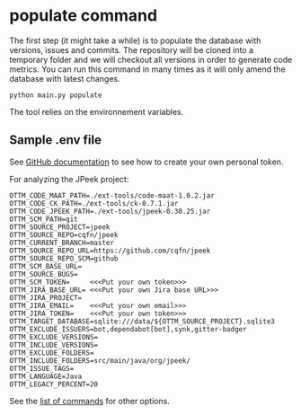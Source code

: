 # populate command

The first step (it might take a while) is to populate the database with versions, issues and commits. The repository will be cloned into a temporary folder and we will checkout all versions in order to generate code metrics. You can run this command in many times as it will only amend the database with latest changes.

    python main.py populate

The tool relies on the environnement variables.

## Sample .env file

See [GitHub documentation](https://docs.github.com/en/enterprise-server@3.4/authentication/keeping-your-account-and-data-secure/creating-a-personal-access-token) to see how to create your own personal token.

For analyzing the JPeek project:

```
OTTM_CODE_MAAT_PATH=./ext-tools/code-maat-1.0.2.jar
OTTM_CODE_CK_PATH=./ext-tools/ck-0.7.1.jar
OTTM_CODE_JPEEK_PATH=./ext-tools/jpeek-0.30.25.jar
OTTM_SCM_PATH=git
OTTM_SOURCE_PROJECT=jpeek
OTTM_SOURCE_REPO=cqfn/jpeek
OTTM_CURRENT_BRANCH=master
OTTM_SOURCE_REPO_URL=https://github.com/cqfn/jpeek
OTTM_SOURCE_REPO_SCM=github
OTTM_SCM_BASE_URL=
OTTM_SOURCE_BUGS=
OTTM_SCM_TOKEN=     <<<Put your own token>>>
OTTM_JIRA_BASE_URL= <<<Put your own Jira base URL>>>
OTTM_JIRA_PROJECT=
OTTM_JIRA_EMAIL=    <<<Put your own email>>>
OTTM_JIRA_TOKEN=    <<<Put your own token>>>
OTTM_TARGET_DATABASE=sqlite:///data/${OTTM_SOURCE_PROJECT}.sqlite3
OTTM_EXCLUDE_ISSUERS=bot,dependabot[bot],synk,gitter-badger
OTTM_EXCLUDE_VERSIONS=
OTTM_INCLUDE_VERSIONS=
OTTM_EXCLUDE_FOLDERS=
OTTM_INCLUDE_FOLDERS=src/main/java/org/jpeek/
OTTM_ISSUE_TAGS=
OTTM_LANGUAGE=Java
OTTM_LEGACY_PERCENT=20
```

See the [list of commands](./commands.md) for other options.
